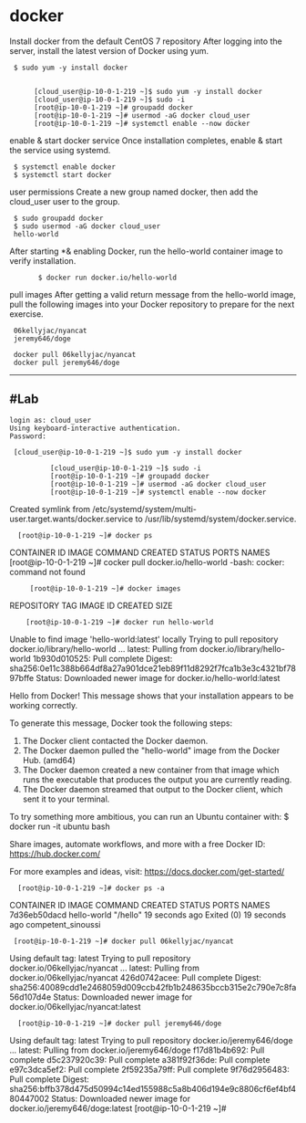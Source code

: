 # docker

Install docker from the default CentOS 7 repository
After logging into the server, install the latest version of Docker using yum.


     $ sudo yum -y install docker


          [cloud_user@ip-10-0-1-219 ~]$ sudo yum -y install docker
          [cloud_user@ip-10-0-1-219 ~]$ sudo -i
          [root@ip-10-0-1-219 ~]# groupadd docker
          [root@ip-10-0-1-219 ~]# usermod -aG docker cloud_user
          [root@ip-10-0-1-219 ~]# systemctl enable --now docker



enable & start docker service
Once installation completes, enable & start the service using systemd.

     $ systemctl enable docker
     $ systemctl start docker

user permissions
Create a new group named docker, then add the cloud_user user to the group.

     $ sudo groupadd docker
     $ sudo usermod -aG docker cloud_user
     hello-world

After starting *& enabling Docker, run the hello-world container image to verify installation.

           $ docker run docker.io/hello-world

pull images
After getting a valid return message from the hello-world image, pull the following images into your Docker repository to prepare for the next exercise.

     06kellyjac/nyancat
     jeremy646/doge

     docker pull 06kellyjac/nyancat
     docker pull jeremy646/doge

--------------------------------------------------------------------------------
#Lab
--------------------------------------------------------------------------------

    login as: cloud_user
    Using keyboard-interactive authentication.
    Password:
    
     [cloud_user@ip-10-0-1-219 ~]$ sudo yum -y install docker
     
              [cloud_user@ip-10-0-1-219 ~]$ sudo -i
              [root@ip-10-0-1-219 ~]# groupadd docker
              [root@ip-10-0-1-219 ~]# usermod -aG docker cloud_user
              [root@ip-10-0-1-219 ~]# systemctl enable --now docker
              
Created symlink from /etc/systemd/system/multi-user.target.wants/docker.service to /usr/lib/systemd/system/docker.service.

      [root@ip-10-0-1-219 ~]# docker ps
      
CONTAINER ID        IMAGE               COMMAND             CREATED             STATUS              PORTS               NAMES
[root@ip-10-0-1-219 ~]# cocker pull docker.io/hello-world
-bash: cocker: command not found

         [root@ip-10-0-1-219 ~]# docker images
         
REPOSITORY          TAG                 IMAGE ID            CREATED             SIZE
        
        [root@ip-10-0-1-219 ~]# docker run hello-world
        
Unable to find image 'hello-world:latest' locally
Trying to pull repository docker.io/library/hello-world ...
latest: Pulling from docker.io/library/hello-world
1b930d010525: Pull complete
Digest: sha256:0e11c388b664df8a27a901dce21eb89f11d8292f7fca1b3e3c4321bf7897bffe
Status: Downloaded newer image for docker.io/hello-world:latest

Hello from Docker!
This message shows that your installation appears to be working correctly.

To generate this message, Docker took the following steps:
 1. The Docker client contacted the Docker daemon.
 2. The Docker daemon pulled the "hello-world" image from the Docker Hub.
    (amd64)
 3. The Docker daemon created a new container from that image which runs the
    executable that produces the output you are currently reading.
 4. The Docker daemon streamed that output to the Docker client, which sent it
    to your terminal.

To try something more ambitious, you can run an Ubuntu container with:
 $ docker run -it ubuntu bash

Share images, automate workflows, and more with a free Docker ID:
 https://hub.docker.com/

For more examples and ideas, visit:
 https://docs.docker.com/get-started/

      [root@ip-10-0-1-219 ~]# docker ps -a
      
CONTAINER ID        IMAGE               COMMAND             CREATED             STATUS                      PORTS               NAMES
7d36eb50dacd        hello-world         "/hello"            19 seconds ago      Exited (0) 19 seconds ago                       competent_sinoussi

     [root@ip-10-0-1-219 ~]# docker pull 06kellyjac/nyancat
     
Using default tag: latest
Trying to pull repository docker.io/06kellyjac/nyancat ...
latest: Pulling from docker.io/06kellyjac/nyancat
426d0742acee: Pull complete
Digest: sha256:40089cdd1e2468059d009ccb42fb1b248635bccb315e2c790e7c8fa56d107d4e
Status: Downloaded newer image for docker.io/06kellyjac/nyancat:latest


      [root@ip-10-0-1-219 ~]# docker pull jeremy646/doge
      
      
Using default tag: latest
Trying to pull repository docker.io/jeremy646/doge ...
latest: Pulling from docker.io/jeremy646/doge
f17d81b4b692: Pull complete
d5c237920c39: Pull complete
a381f92f36de: Pull complete
e97c3dca5ef2: Pull complete
2f59235a79ff: Pull complete
9f76d2956483: Pull complete
Digest: sha256:bffb378d475d50994c14ed155988c5a8b406d194e9c8806cf6ef4bf480447002
Status: Downloaded newer image for docker.io/jeremy646/doge:latest
[root@ip-10-0-1-219 ~]#
